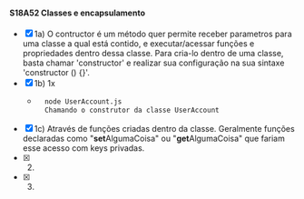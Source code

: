 #### S18A52 Classes e encapsulamento

 - [x] 1a) O contructor é um método quer permite receber parametros para uma classe a qual está contido, e executar/acessar funções e propriedades dentro dessa classe.  Para cria-lo dentro de uma classe, basta chamar 'constructor' e realizar sua configuração na sua sintaxe 'constructor () {}'.
- [x] 1b) 1x
    - ~~~~bash
        node UserAccount.js
        Chamando o construtor da classe UserAccount
        ~~~~
- [x] 1c) Através de funções criadas dentro da classe. Geralmente funções declaradas como "**set**AlgumaCoisa" ou "**get**AlgumaCoisa" que fariam esse acesso com keys privadas.
- [x] 2)
- [x] 3)